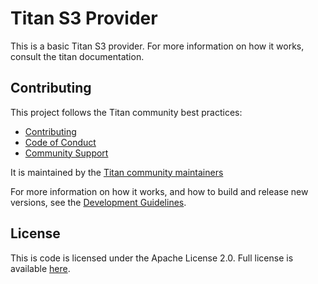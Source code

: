 # Titan S3 Provider

This is a basic Titan S3 provider. For more information on how it works,
consult the titan documentation.

## Contributing

This project follows the Titan community best practices:

  * [Contributing](https://github.com/titan-data/.github/blob/master/CONTRIBUTING.md)
  * [Code of Conduct](https://github.com/titan-data/.github/blob/master/CODE_OF_CONDUCT.md)
  * [Community Support](https://github.com/titan-data/.github/blob/master/SUPPORT.md)

It is maintained by the [Titan community maintainers](https://github.com/titan-data/.github/blob/master/MAINTAINERS.md)

For more information on how it works, and how to build and release new versions,
see the [Development Guidelines](DEVELOPING.md).

## License

This is code is licensed under the Apache License 2.0. Full license is
available [here](./LICENSE).
